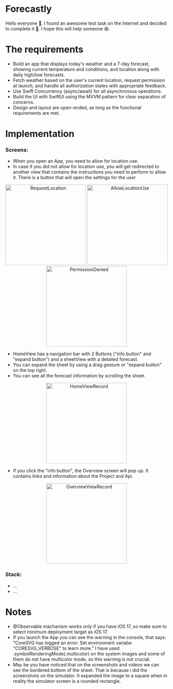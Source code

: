 # Forecastly
Hello everyone 👋. I found an awesome test task on the Internet and decided to complete it 🚀.
I hope this will help someone 😄.

# The requirements
- Build an app that displays today's weather and a 7-day forecast, showing current temperature and conditions, and location along with daily high/low forecasts.
- Fetch weather based on the user's current location, request permission at launch, and handle all authorization states with appropriate feedback.
- Use Swift Concurrency (async/await) for all asynchronous operations.
- Build the UI with SwiftUI using the MVVM pattern for clear separation of concerns.
- Design and layout are open-ended, as long as the functional requirements are met.

# Implementation

### Screens:

- When you open an App, you need to allow for location use.
- In case if you did not allow for location use, you will get redirected to another view that contains the instructions you need to perform to allow it.
  There is a button that will open the settings for the user

<p align="center">
  <img src="https://github.com/user-attachments/assets/87a703ff-d4f6-448d-8bff-b1dc05aa486e" 
       alt="RequestLocation"
       width="250" />
  <img src="https://github.com/user-attachments/assets/c0dfd06f-fce8-457c-bd65-3501e856f0dc" 
       alt="AllowLocationUse"
       width="250" />
  <img src="https://github.com/user-attachments/assets/65ace3ce-7516-46cd-b872-6564cb0e4332" 
       alt="PermissionDenied"
       width="250" />
</p>


- HomeView has a navigation bar with 2 Buttons ("info button" and "expand button") and a sheetView with a detailed forecast.
- You can expand the sheet by using a drag gesture or "expand button" on the top right.
- You can see all the forecast information by scrolling the sheet.

<p align="center">
  <img src="https://github.com/user-attachments/assets/ab509bca-35b1-4b14-9f52-0fc26cfc3a27" 
       alt="HomeViewRecord" 
       width="250" />
</p>

- If you click the "info button", the Overview screen will pop up. It contains links and information about the Project and Api.

<p align="center">
  <img src="https://github.com/user-attachments/assets/6a6bfa84-5157-4001-93b1-52925e00e024" 
       alt="OverviewViewRecord" 
       width="250" />
</p>

### Stack:

- ...
- ... 

# Notes
- @Observable machanism works only if you have iOS 17, so make sure to select minimum deployment target as iOS 17.
- If you launch the App you can see the warning in the console, that says: "CoreSVG has logged an error. Set environment variabe "CORESVG_VERBOSE" to learn more."
  I have used .symbolRenderingMode(.multicolor) on the system images and some of them do not have multicolor mode, so this warning is not crucial.
- May be you have noticed that on the screenshots and videos we can see the bordered bottom of the sheet. That is because i did the screenshots on the simulator. It expanded the image to a square when in reality the simulator screen is a rounded rectangle.
  
